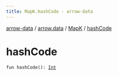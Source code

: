 ```yaml
---
title: MapK.hashCode - arrow-data
---
```


[arrow-data](../../index.html) / [arrow.data](../index.html) / [MapK](index.html) / [hashCode](./hash-code.html)

# hashCode

`fun hashCode(): `[`Int`](https://kotlinlang.org/api/latest/jvm/stdlib/kotlin/-int/index.html)